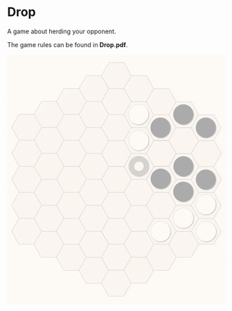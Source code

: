 # Drop
A game about herding your opponent.

The game rules can be found in **Drop.pdf**.

<img src="Animation.gif">

